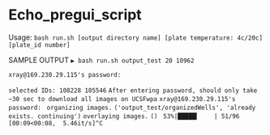 # Echo_pregui_script 
Usage: `bash run.sh [output directory name] [plate temperature: 4c/20c] [plate_id number] `

SAMPLE OUTPUT
`▶ bash run.sh output_test 20 10962`

`xray@169.230.29.115's password: `

`selected IDs: 108228 105546`
`After entering password, should only take ~30 sec to download all images on UCSFwpa`
`xray@169.230.29.115's password: `
`organizing images.`
`('output_test/organizedWells', 'already exists. continuing')`
`overlaying images.`
`()`
` 53%|█████▎    | 51/96 [00:09<00:08,  5.46it/s]^C`

